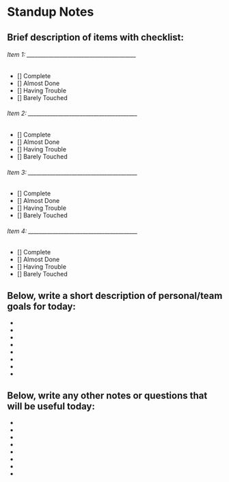 # Standup Notes

## Brief description of items with checklist:

###### Item 1: ________________________________________
- [] Complete
- [] Almost Done
- [] Having Trouble
- [] Barely Touched

###### Item 2: ________________________________________
- [] Complete
- [] Almost Done
- [] Having Trouble
- [] Barely Touched

###### Item 3: ________________________________________
- [] Complete
- [] Almost Done
- [] Having Trouble
- [] Barely Touched

###### Item 4: ________________________________________
- [] Complete
- [] Almost Done
- [] Having Trouble
- [] Barely Touched

## Below, write a short description of personal/team goals for today:
-
-
-
-
-
-
-
-
## Below, write any other notes or questions that will be useful today: 
-
-
-
-
-
-
-
-